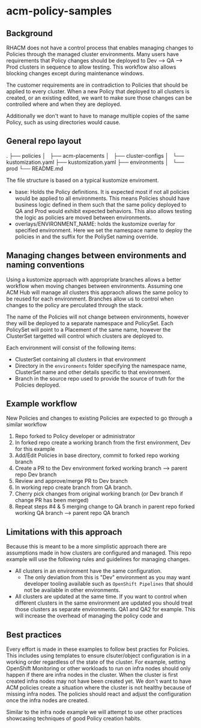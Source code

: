 # acm-policy-samples

## Background
RHACM does not have a control process that enables managing changes to Policies through the managed cluster environments.  Many users have requirements that Policy changes should be deployed to Dev --> QA --> Prod clusters in sequence to allow testing.  This workflow also allows blocking changes except during maintenance windows.  

The customer requirements are in contradiction to Policies that should be applied to every cluster.  When a new Policy that deployed to all clusters is created, or an existing edited, we want to make sure those changes can be controlled where and when they are deployed.

Additionally we don't want to have to manage multiple copies of the same Policy, such as using directories would cause.  

## General repo layout
.
├── policies
│   ├── acm-placements
│   ├── cluster-configs
│   └── kustomization.yaml
├── kustomization.yaml
├── environments
│   └── prod
└── README.md

The file structure is based on a typical kustomize enviroment.
 - base: Holds the Policy definitions.  It is expected most if not all policies would be applied to all environments.  This means Policies should have business logic defined in them such that the same policy deployed to QA and Prod would exhibit expected behaviors.  This also allows testing the logic as policies are moved between environments.  
 - overlays/ENVIRONMENT_NAME: holds the kustomize overlay for specified environment.  Here we set the namespace name to deploy the policies in and the suffix for the PoliySet naming override.


## Managing changes between environments and naming conventions
 Using a kustomize approach with appropriate branches allows a better workflow when moving changes between environments.  Assuming one ACM Hub will manage all clusters this appraoch allows the same policy to be reused for each environment.  Branches allow us to control when changes to the policy are perculated through the stack.

 The name of the Policies will not change between environments, however they will be deployed to a separate namespace and PolicySet.  Each PolicySet will point to a Placement of the same name, however the ClusterSet targetted will control which clusters are deployed to.

 Each environment will consist of the following items:
 - ClusterSet containing all clusters in that environment
 - Directory in the `environments` folder specifying the namespace name, ClusterSet name and other details specific to that environment.
 - Branch in the source repo used to provide the source of truth for the Policies deployed.

## Example workflow 
New Policies and changes to existing Policies are expected to go through a similar workflow
1. Repo forked to Policy developer or administrator
2. In forked repo create a working branch from the first environment, Dev for this example
3. Add/Edit Policies in base directory, commit to forked repo working branch
4. Create a PR to the Dev environment
    forked working branch --> parent repo Dev branch
5. Review and approve/merge PR to Dev branch
6. In working repo create branch from QA branch.
7. Cherry pick changes from original working branch (or Dev branch if change PR has been merged)
8. Repeat steps #4 & 5 merging change to QA branch in parent repo
   forked working QA branch --> parent repo QA branch

## Limitations with this approach
Because this is meant to be a more simplistic approach there are assumptions made in how clusters are configured and managed.  This repo example will use the following rules and guidelines for managing changes.
- All clusters in an environment have the same configuration. 
  - The only deviation from this is "Dev" environment as you may want developer tooling available such as `OpenShift Pipelines` that should not be available in other environments.
- All clusters are updated at the same time.  If you want to control when different clusters in the same environment are updated you should treat those clusters as separate environments.  QA1 and QA2 for example.  This will increase the overhead of managing the policy code and

## Best practices
Every effort is made in these examples to follow best practies for Policies.  This includes using templates to ensure clsuter/object configuration is in a working order regardless of the state of the cluster.  For example, setting OpenShift Monitoring or other workloads to run on infra nodes should only happen if there are infra nodes in the cluster.  When the cluster is first created infra nodes may not have been created yet.  We don't want to have ACM policies create a situation where the cluster is not healthy because of missing infra nodes.  The policies should react and adjust the configuration once the infra nodes are created.

Similar to the infra node example we will attempt to use other practices showcasing techniques of good Policy creation habits.